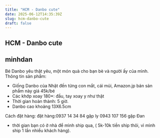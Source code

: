 ```yaml
---
title: "HCM - Danbo cute"
date: 2025-06-12T14:35:39Z
slug: hcm-danbo-cute
draft: false
---
```


## HCM - Danbo cute

## minhdan

Bé Danbo yêu thật yêu, một món quà cho bạn bè và người ấy của mình.
Thông tin sản phẩm:
- Giống Danbo của Nhật đến từng con mắt, cái mủi, Amazon.jp bán sản phẩm này giá 45k/bé
- Các khớp xoay 180*: đầu, tay xoay y như thật
- Thời gian hoàn thành: 5 giờ.
- Danbo cao khoảng 13X6.5cm
 
Cách đặt hàng:
đặt hàng:0937 14 34 84 gặp ly 
 0943 107 156 gặp Đan 
- thời gian bạn có ở nhà để mình ship qua, ( 5k-10k tiền ship thôi, vì mình ship 1 lần nhiều khách hàng).